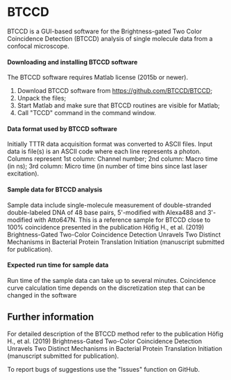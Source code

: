 # BTCCD

BTCCD is a GUI-based software for the Brightness-gated Two Color Coincidence Detection (BTCCD) analysis of single molecule data from a confocal microscope.

#### Downloading and installing BTCCD software
The BTCCD software requires Matlab license (2015b or newer).
1. Download BTCCD software from https://github.com/BTCCD/BTCCD;
2. Unpack the files;
3. Start Matlab and make sure that BTCCD routines are visible for Matlab;
4. Call "TCCD" command in the command window.

#### Data format used by BTCCD software
Initially TTTR data acquisition format was converted to ASCII files. Input data is file(s) is an ASCII code where each line represents a photon. 
Columns represent
1st column: Channel number;
2nd column: Macro time (in ns);
3rd column: Micro time (in number of time bins since last laser excitation).

 #### Sample data for BTCCD analysis
 Sample data include single-molecule measurement of double-stranded double-labeled DNA of 48 base pairs, 5'-modified with Alexa488 and 3'-modified with Atto647N. This is a reference sample for BTCCD close to 100% coincidence presented in the publication Höfig H., et al. (2019) Brightness-Gated Two-Color Coincidence Detection Unravels Two Distinct Mechanisms in Bacterial Protein Translation Initiation (manuscript submitted for publication).
 
 #### Expected run time for sample data
 Run time of the sample data can take up to several minutes. Coincidence curve calculation time depends on the discretization step that can be changed in the software

## Further information
For detailed description of the BTCCD method refer to the publication Höfig H., et al. (2019) Brightness-Gated Two-Color Coincidence Detection Unravels Two Distinct Mechanisms in Bacterial Protein Translation Initiation (manuscript submitted for publication).

To report bugs of suggestions use the "Issues" function on GitHub.
